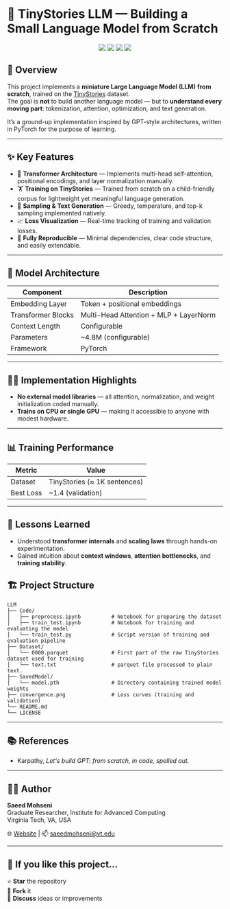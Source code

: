 # 🚀 TinyStories LLM — Building a Small Language Model from Scratch

<p align="center">
  <img src="https://img.shields.io/badge/PyTorch-EE4C2C?style=for-the-badge&logo=pytorch&logoColor=white"/>
  <img src="https://img.shields.io/badge/Deep%20Learning-%23007ACC?style=for-the-badge&logo=ai&logoColor=white"/>
  <img src="https://img.shields.io/badge/Transformer%20Architecture-%23FFB6C1?style=for-the-badge"/>
  <img src="https://img.shields.io/badge/LLM-%236C63FF?style=for-the-badge&logo=openai&logoColor=white"/>
</p>

## 🧠 Overview  
This project implements a **miniature Large Language Model (LLM)** **from scratch**, trained on the [TinyStories](https://huggingface.co/datasets/roneneldan/TinyStories) dataset.  
The goal is **not** to build another language model — but to **understand every moving part**: tokenization, attention, optimization, and text generation.

It’s a ground-up implementation inspired by GPT-style architectures, written in PyTorch for the purpose of learning.

---

## ✨ Key Features
- 🧩 **Transformer Architecture** — Implements multi-head self-attention, positional encodings, and layer normalization manually.  
- 🏋️ **Training on TinyStories** — Trained from scratch on a child-friendly corpus for lightweight yet meaningful language generation.  
- 🧪 **Sampling & Text Generation** — Greedy, temperature, and top-k sampling implemented natively.  
- 📈 **Loss Visualization** — Real-time tracking of training and validation losses.  
- 🧰 **Fully Reproducible** — Minimal dependencies, clear code structure, and easily extendable.

---

## 🧬 Model Architecture
| Component | Description |
|------------|-------------|
| Embedding Layer | Token + positional embeddings |
| Transformer Blocks | Multi-Head Attention + MLP + LayerNorm |
| Context Length | Configurable |
| Parameters | ~4.8M (configurable) |
| Framework | PyTorch |

---

## 🧑‍💻 Implementation Highlights
- **No external model libraries** — all attention, normalization, and weight initialization coded manually.  
- **Trains on CPU or single GPU** — making it accessible to anyone with modest hardware.  

---

## 📊 Training Performance
| Metric | Value |
|--------|-------|
| Dataset | TinyStories (≈ 1K sentences) |
| Best Loss | ~1.4 (validation) |

---


## 🧠 Lessons Learned
- Understood **transformer internals** and **scaling laws** through hands-on experimentation.  
- Gained intuition about **context windows**, **attention bottlenecks**, and **training stability**.   



## 🏗️ Project Structure
```
LLM
├── Code/
│   ├── preprocess.ipynb          # Notebook for preparing the dataset
│   ├── train_test.ipynb          # Notebook for training and evaluating the model
│   └── train_test.py             # Script version of training and evaluation pipeline
├── Dataset/
│   └── 0000.parquet              # First part of the raw TinyStories dataset used for training
│   └── text.txt                  # parquet file processed to plain text.
├── SavedModel/
│   └── model.pth                 # Directory containing trained model weights
├── convergence.png               # Loss curves (training and validation)
└── README.md
└── LICENSE
``` 

---

## 📚 References 
- Karpathy, *Let's build GPT: from scratch, in code, spelled out.* 


---

## 👨‍💻 Author
**Saeed Mohseni**  
Graduate Researcher, Institute for Advanced Computing  
Virginia Tech, VA, USA  

🌐 [Website](https://saeedmohseni.netlify.app/) | 📫 saeedmohseni@vt.edu  

---

## 🌟 If you like this project...
⭐ **Star** the repository  
🍴 **Fork** it  
🧠 **Discuss** ideas or improvements  
